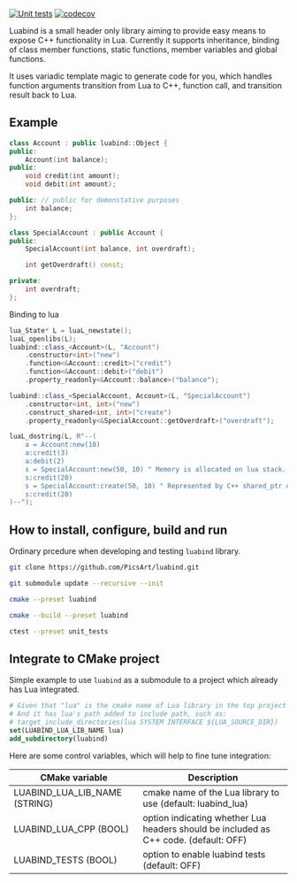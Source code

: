 [![Unit tests](https://github.com/davits/luabind/actions/workflows/unit_tests.yml/badge.svg?branch=master&event=push)](https://github.com/davits/luabind/actions/workflows/unit_tests.yml)
[![codecov](https://codecov.io/gh/davits/luabind/graph/badge.svg?token=WOZ5J1HU3F)](https://codecov.io/gh/davits/luabind)

Luabind is a small header only library aiming to provide easy means to expose C++ functionality in Lua.
Currently it supports inheritance, binding of class member functions, static functions, member variables and global functions.

It uses variadic template magic to generate code for you, which handles function arguments transition from Lua to C++, function call, and transition result back to Lua.

## Example
```cpp
class Account : public luabind::Object {
public:
    Account(int balance);
public:
    void credit(int amount);
    void debit(int amount);

public: // public for demonstative purposes
    int balance;
};

class SpecialAccount : public Account {
public:
    SpecialAccount(int balance, int overdraft);

    int getOverdraft() const;

private:
    int overdraft;
};
```

Binding to lua
```cpp
lua_State* L = luaL_newstate();
luaL_openlibs(L);
luabind::class_<Account>(L, "Account")
    .constructor<int>("new")
    .function<&Account::credit>("credit")
    .function<&Account::debit>("debit")
    .property_readonly<&Account::balance>("balance");

luabind::class_<SpecialAccount, Account>(L, "SpecialAccount")
    .constructor<int, int>("new")
    .construct_shared<int, int>("create")
    .property_readonly<&SpecialAccount::getOverdraft>("overdraft");

luaL_dostring(L, R"--(
    a = Account:new(10)
    a:credit(3)
    a:debit(2)
    s = SpecialAccount:new(50, 10) " Memory is allocated on lua stack.
    s:credit(20)
    s = SpecialAccount:create(50, 10) " Represented by C++ shared_ptr on lua stack.
    s:credit(20)
)--");
```
## How to install, configure, build and run

Ordinary prcedure when developing and testing `luabind` library.

```sh
git clone https://github.com/PicsArt/luabind.git

git submodule update --recursive --init

cmake --preset luabind

cmake --build --preset luabind

ctest --preset unit_tests
```

## Integrate to CMake project

Simple example to use `luabind` as a submodule to a project which already has Lua integrated.
``` cmake
# Given that "lua" is the cmake name of Lua library in the top project
# And it has lua's path added to include path, such as:
# target_include_directories(lua SYSTEM INTERFACE ${LUA_SOURCE_DIR})
set(LUABIND_LUA_LIB_NAME lua)
add_subdirectory(luabind)
```

Here are some control variables, which will help to fine tune integration:

| CMake variable | Description |
| ------ | ------ |
| LUABIND_LUA_LIB_NAME (STRING) | cmake name of the Lua library to use (default: luabind_lua) |
| LUABIND_LUA_CPP (BOOL) | option indicating whether Lua headers should be included as C++ code. (default: OFF) |
| LUABIND_TESTS (BOOL) | option to enable luabind tests (default: OFF) |
